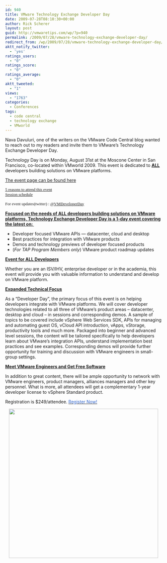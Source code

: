 ```yaml
---
id: 940
title: VMware Technology Exchange Developer Day
date: 2009-07-28T08:10:30+00:00
author: Rick Scherer
layout: post
guid: http://vmwaretips.com/wp/?p=940
permalink: /2009/07/28/vmware-technology-exchange-developer-day/
redirect_from: /wp/2009/07/28/vmware-technology-exchange-developer-day/
aktt_notify_twitter:
  - 'yes'
ratings_users:
  - "0"
ratings_score:
  - "0"
ratings_average:
  - "0"
aktt_tweeted:
  - "1"
views:
  - "1763"
categories:
  - Conferences
tags:
  - code central
  - technology exchange
  - VMworld
---
```

Nava Davuluri, one of the writers on the VMware Code Central blog wanted to reach out to my readers and invite them to VMware&#8217;s Technology Exchange Developer Day.

Technology Day is on Monday, August 31st at the Moscone Center in San Francisco, co-located within VMworld 2009. This event is dedicated to **<span style="text-decoration: underline;">ALL</span>** developers building solutions on VMware platforms.

<a href="http://communities.vmware.com/community/developer/techexchange" target="_blank">The event page can be found here</a>
  
<span style="font-family: Calibri; font-size: small;"><a href="http://blogs.vmware.com/developer/2009/07/5-reasons-to-attend-technology-exchange-developer-day.html" target="_blank">5 reasons to attend this event</a><br /> </span><span style="font-family: Calibri; font-size: small;"><a href="http://blogs.vmware.com/developer/2009/07/vmware-technology-exchange-developer-day-sessions-schedule.html" target="_blank">Session schedule</a></span>
  
<span style="font-family: Calibri; font-size: small;">For event updates(twitter) : <a href="http://twitter.com/VMDeveloperDay" target="_blank">@VMDeveloperDay</a></span>

<!--more-->

**<span style="text-decoration: underline;">Focused on the needs of ALL developers building solutions on VMware platforms, Technology Exchange Developer Day is a 1-day event covering the latest on: </span>**

<ul class="actions">
  <li>
    Developer focused VMware APIs &#8212; datacenter, cloud and desktop
  </li>
  <li>
    Best practices for integration with VMware products
  </li>
  <li>
    Demos and technology previews of developer focused products
  </li>
  <li>
    (<em>For TAP Program Members only</em>) VMware product roadmap updates
  </li>
</ul>

**<span style="text-decoration: underline;">Event for ALL Developers</span>**

Whether you are an ISV/IHV, enterprise developer or in the academia, this event will provide you with valuable information to understand and develop on VMware platform.

**<span style="text-decoration: underline;">Expanded Technical Focus</span>**

As a &#8220;Developer Day&#8221;, the primary focus of this event is on helping developers integrate with VMware platforms. We will cover developer technologies related to all three of VMware&#8217;s product areas – datacenter, desktop and cloud – in sessions and corresponding demos. A sample of topics to be covered include vSphere Web Services SDK, APIs for managing and automating guest OS, vCloud API introduction, vApps, vStorage, productivity tools and much more. Packaged into beginner and advanced level sessions, the content will be tailored specifically to help developers learn about VMware&#8217;s integration APIs, understand implementation best practices and see examples. Corresponding demos will provide further opportunity for training and discussion with VMware engineers in small-group settings.

**<span style="text-decoration: underline;">Meet VMware Engineers and Get Free Software</span>**

In addition to great content, there will be ample opportunity to network with VMware engineers, product managers, alliances managers and other key personnel. What is more, all attendees will get a complementary 1-year developer license to vSphere Standard product.

Registration is $249/attendee. <a href="/community/developer/techexchange/register" target="_blank"><span style="color: #3366cc;">Register Now!</span></a>

<p style="TEXT-ALIGN: center">
  <a href="http://vmwaretips.com/community/developer/techexchange/register" target="_blank"><img class="aligncenter" src="http://communities.vmware.com/static/community/images/te-cta-image.jpg" alt="" width="480" /></a>
</p>